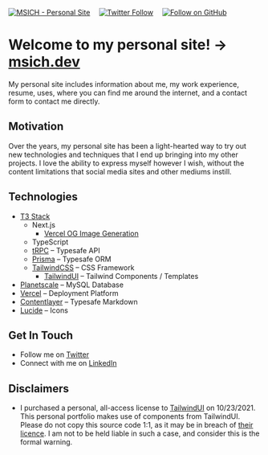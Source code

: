 [![MSICH - Personal Site](https://img.shields.io/badge/MSICH-Personal%20Site-0892d0)](https://msich.dev/)&emsp;
[![Twitter Follow](https://img.shields.io/twitter/follow/mattsichterman?style=social)](https://twitter.com/mattsichterman)&emsp;
[![Follow on GitHub](https://img.shields.io/github/followers/msichterman?label=Follow%20on%20Github&style=social)](https://github.com/msichterman)&emsp;

# Welcome to my personal site! &rarr; [msich.dev](https://msich.dev/)

My personal site includes information about me, my work experience, resume, uses, where you can find me around the internet, and a contact form to contact me directly.

## Motivation
Over the years, my personal site has been a light-hearted way to try out new technologies and techniques that I end up bringing into my other projects. I love the ability to express myself however I wish, without the content limitations that social media sites and other mediums instill.

## Technologies
* [T3 Stack](https://create.t3.gg/)
  * Next.js
    * [Vercel OG Image Generation](https://vercel.com/docs/concepts/functions/edge-functions/og-image-generation)
  * TypeScript
  * [tRPC](https://trpc.io/) – Typesafe API
  * [Prisma](https://www.prisma.io/client) – Typesafe ORM
  * [TailwindCSS](https://tailwindcss.com/) – CSS Framework
    * [TailwindUI](https://tailwindui.com/) – Tailwind Components / Templates
* [Planetscale](https://planetscale.com/) – MySQL Database
* [Vercel](https://vercel.com/) – Deployment Platform
* [Contentlayer](https://www.contentlayer.dev/) – Typesafe Markdown
* [Lucide](https://lucide.dev/) – Icons

## Get In Touch
* Follow me on [Twitter](https://twitter.com/mattsichterman)
* Connect with me on [LinkedIn](https://www.linkedin.com/in/msichterman/)

## Disclaimers
* I purchased a personal, all-access license to [TailwindUI](https://tailwindui.com/) on 10/23/2021. This personal portfolio makes use of components from TailwindUI. Please do not copy this source code 1:1, as it may be in breach of [their licence](https://tailwindui.com/license). I am not to be held liable in such a case, and consider this is the formal warning.
